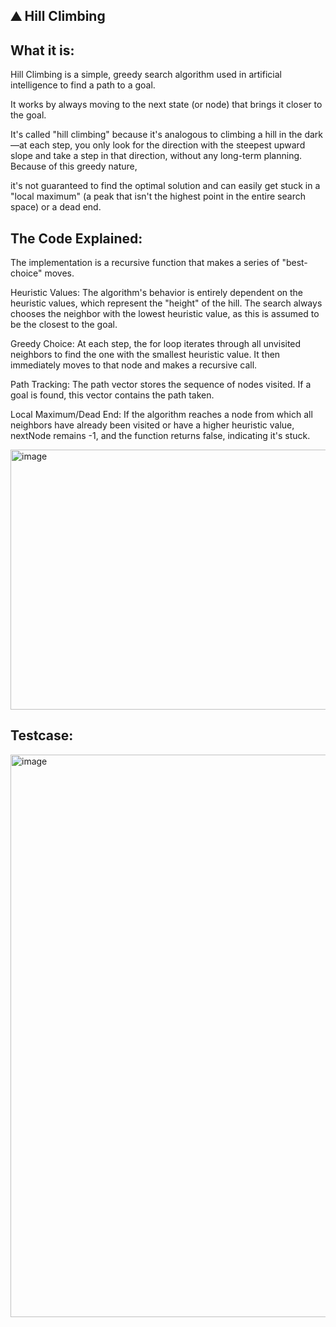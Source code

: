 ⛰️ Hill Climbing
-

What it is:
-

Hill Climbing is a simple, greedy search algorithm used in artificial intelligence to find a path to a goal. 

It works by always moving to the next state (or node) that brings it closer to the goal. 

It's called "hill climbing" because it's analogous to climbing a hill in the dark—at each step, you only look for the direction with the steepest upward slope and take a step in that direction, without any long-term planning. Because of this greedy nature, 

it's not guaranteed to find the optimal solution and can easily get stuck in a "local maximum" (a peak that isn't the highest point in the entire search space) or a dead end.

The Code Explained:
-

The implementation is a recursive function that makes a series of "best-choice" moves.


Heuristic Values: The algorithm's behavior is entirely dependent on the heuristic values, which represent the "height" of the hill. The search always chooses the neighbor with the lowest heuristic value, as this is assumed to be the closest to the goal.


Greedy Choice: At each step, the for loop iterates through all unvisited neighbors to find the one with the smallest heuristic value. It then immediately moves to that node and makes a recursive call.


Path Tracking: The path vector stores the sequence of nodes visited. If a goal is found, this vector contains the path taken.


Local Maximum/Dead End: If the algorithm reaches a node from which all neighbors have already been visited or have a higher heuristic value, nextNode remains -1, and the function returns false, indicating it's stuck.

<img width="1184" height="416" alt="image" src="https://github.com/user-attachments/assets/1be2cb77-1f22-4416-922f-a017d81446e6" />


Testcase:
-

<img width="682" height="900" alt="image" src="https://github.com/user-attachments/assets/5d9ec8dd-f19a-449e-94e9-b4a3d9a2da75" />
